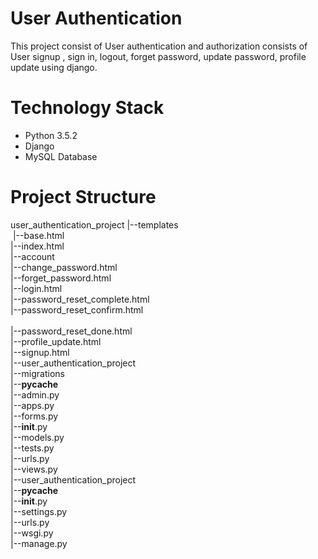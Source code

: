 # User Authentication
This project consist of User authentication and authorization consists of User signup , sign in, logout, forget password, update password, profile update using django.

# Technology Stack
- Python 3.5.2
- Django
- MySQL Database

# Project Structure
user_authentication_project
|--templates<br />
  &nbsp;|--base.html<br />
  |--index.html<br />
  |--account<br />
    |--change_password.html<br />
    |--forget_password.html<br />
    |--login.html<br />
    |--password_reset_complete.html<br />
    |--password_reset_confirm.html<br /><br />
    |--password_reset_done.html<br />
    |--profile_update.html<br />
    |--signup.html<br />
|--user_authentication_project<br />
  |--migrations<br />
  |--__pycache__<br />
  |--admin.py<br />
  |--apps.py<br />
  |--forms.py<br />
  |--__init__.py<br />
  |--models.py<br />
  |--tests.py<br />
  |--urls.py<br />
  |--views.py<br />
|--user_authentication_project<br />
  |--__pycache__<br />
  |--__init__.py<br />
  |--settings.py<br />
  |--urls.py<br />
  |--wsgi.py<br />
|--manage.py<br />




